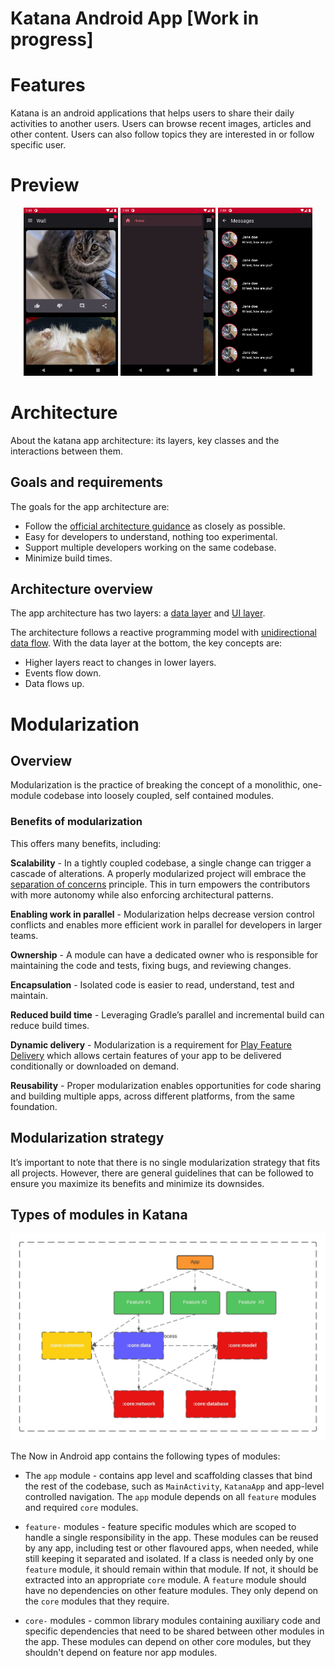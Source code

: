 Katana Android App [Work in progress]
==================

# Features

Katana is an android applications that helps users to share their daily activities to another users.
Users can browse recent images, articles and other content. Users can also follow topics they are
interested in or follow specific user.

# Preview

<p align="center" width="100%">
    <img src="./docs/screenshot-1.png" alt="App Screenshot" width="30%" />
    <img src="./docs/screenshot-2.png" alt="App Screenshot" width="30%" />
    <img src="./docs/screenshot-3.png" alt="App Screenshot" width="30%" />
</p>

# Architecture

About the katana app architecture: its layers, key classes and the interactions between them.

## Goals and requirements

The goals for the app architecture are:

* Follow the [official architecture guidance](https://developer.android.com/jetpack/guide) as
  closely as possible.
* Easy for developers to understand, nothing too experimental.
* Support multiple developers working on the same codebase.
* Minimize build times.

## Architecture overview

The app architecture has two layers:
a [data layer](https://developer.android.com/jetpack/guide/data-layer)
and [UI layer](https://developer.android.com/jetpack/guide/ui-layer).

The architecture follows a reactive programming model
with [unidirectional data flow](https://developer.android.com/jetpack/guide/ui-layer#udf). With the
data layer at the bottom, the key concepts are:

* Higher layers react to changes in lower layers.
* Events flow down.
* Data flows up.

# Modularization

## Overview

Modularization is the practice of breaking the concept of a monolithic, one-module codebase into
loosely coupled, self contained modules.

### Benefits of modularization

This offers many benefits, including:

**Scalability** - In a tightly coupled codebase, a single change can trigger a cascade of
alterations. A properly modularized project will embrace
the [separation of concerns](https://en.wikipedia.org/wiki/Separation_of_concerns) principle. This
in turn empowers the contributors with more autonomy while also enforcing architectural patterns.

**Enabling work in parallel** - Modularization helps decrease version control conflicts and enables
more efficient work in parallel for developers in larger teams.

**Ownership** - A module can have a dedicated owner who is responsible for maintaining the code and
tests, fixing bugs, and reviewing changes.

**Encapsulation** - Isolated code is easier to read, understand, test and maintain.

**Reduced build time** - Leveraging Gradle’s parallel and incremental build can reduce build times.

**Dynamic delivery** - Modularization is a requirement
for [Play Feature Delivery](https://developer.android.com/guide/playcore/feature-delivery) which
allows certain features of your app to be delivered conditionally or downloaded on demand.

**Reusability** - Proper modularization enables opportunities for code sharing and building multiple
apps, across different platforms, from the same foundation.

## Modularization strategy

It’s important to note that there is no single modularization strategy that fits all projects.
However, there are general guidelines that can be followed to ensure you maximize its benefits and
minimize its downsides.

## Types of modules in Katana

![Diagram showing types of modules and their dependencies in Katana](docs/modularization-graph.jpeg "Diagram showing types of modules and their dependencies in Katana")

The Now in Android app contains the following types of modules:

* The `app` module - contains app level and scaffolding classes that bind the rest of the codebase,
  such as `MainActivity`, `KatanaApp` and app-level controlled navigation. The `app` module depends
  on all `feature` modules and required `core` modules.

* `feature-` modules - feature specific modules which are scoped to handle a single responsibility
  in the app. These modules can be reused by any app, including test or other flavoured apps, when
  needed, while still keeping it separated and isolated. If a class is needed only by one `feature`
  module, it should remain within that module. If not, it should be extracted into an
  appropriate `core` module. A `feature` module should have no dependencies on other feature
  modules. They only depend on the `core` modules that they require.

* `core-` modules - common library modules containing auxiliary code and specific dependencies that
  need to be shared between other modules in the app. These modules can depend on other core
  modules, but they shouldn't depend on feature nor app modules.

